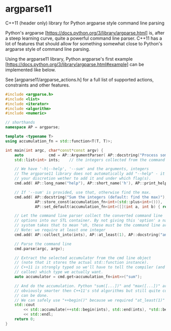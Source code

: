 # argparse11
C++11 (header only) library for Python argparse style command line parsing 


Python's argparse [https://docs.python.org/3/library/argparse.html] is,
after a steep learning curve, quite a powerful command line parser. C++11
has a lot of features that should allow for something somewhat close to
Python's argparse style of command line parsing.

Using the argparse11 library, Python argparse's first example
[https://docs.python.org/3/library/argparse.html#example] can be
implemented like below.

See [argparse11/argparse_actions.h]  for a full list of supported actions,
constraints and other features.


```c++
#include <argparse.h>
#include <list>
#include <iterator>
#include <algorithm>
#include <numeric>

// shorthands
namespace AP = argparse;

template <typename T>
using accumulation_fn = std::function<T(T, T)>;

int main(int argc, char*const*const argv) {
    auto           cmd = AP::ArgumentParser( AP::docstring("Process some integers.") );
    std::list<int> ints;    // the integers collected from the command line

    // We have '-h|--help', '--sum' and the arguments, integers
    // The argparse11 library does not automatically add "--help" - it's at
    // your discretion wether to add it and under which flag(s).
    cmd.add( AP::long_name("help"), AP::short_name('h'), AP::print_help() );

    // If '--sum' is provided, use that, otherwise find the max.
    cmd.add( AP::docstring("Sum the integers (default: find the max)"), AP::long_name("sum"),
             AP::store_const(accumulation_fn<int>(std::plus<int>())),
             AP::set_default(accumulation_fn<int>([](int a, int b) { return std::max(a, b); })) );

    // Let the command line parser collect the converted command line
    // options into our STL container. By not giving this 'option' a name, the
    // system takes that to mean "oh, these must be the command line arguments then"
    // Note: we require at least one integer
    cmd.add( AP::collect_into(ints), AP::at_least(1), AP::docstring("an integer for the accumulator") );

    // Parse the command line
    cmd.parse(argc, argv);

    // Extract the selected accumulator from the cmd line object
    // (note that it stores the actual std::function instance).
    // C++11 is strongly typed so we'll have to tell the compiler (and
    // callee) which type we actually want.
    auto accumulator = cmd.get<accumulation_fn<int>>("sum");

    // And do the accumulation. Python "sum([...])" and "max([...])" are
    // obviously smarter then C++11's std algorithms but still quite cool it
    // can be done.
    // We can safely use "++begin()" because we required "at_least(1)" ;-)
    std::cout
        << std::accumulate(++std::begin(ints), std::end(ints), *std::begin(ints), accumulator)
        << std::endl;
    return 0;
}
```
